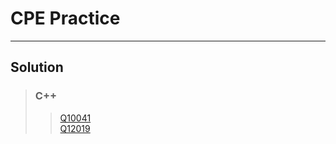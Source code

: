 
# CPE Practice
---

## Solution
>### C++
>> [Q10041](https://github.com/wootdylan3/cpeTest/blob/master/Q10041.cpp)<br>
>> [Q12019](https://github.com/wootdylan3/cpeTest/blob/master/Q12019.cpp)<br>
